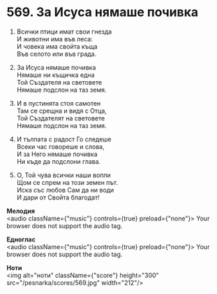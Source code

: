 # 569. За Исуса нямаше почивка

1. Всички птици имат свои гнезда  
И животни има във леса:  
И човека има свойта къща  
Във селото или във града.  

2. За Исуса нямаше почивка  
Нямаше ни къщичка една  
Той Създателя на световете  
Нямаше подслон на таз земя.  

3. И в пустинята стоя самотен  
Там се срещна и видя с Отца,  
Той Създателят на световете  
Нямаше подслон на таз земя.  

4. И тълпата с радост Го следеше  
Всеки час говореше и слова,  
И за Него нямаше почивка  
Ни къде да подслони глава.  

5. О, Той чува всички наши вопли  
Щом се спрем на този земен път.  
Иска със любов Сам да ни води  
И дари от Свойта благодат!

**Мелодия**  
<audio className={"music"} controls={true} preload={"none"}>
    <source src="/pesnarka/mp3/569.mp3" type="audio/mpeg"/>
    Your browser does not support the audio tag.
</audio>

**Едноглас**  
<audio className={"music"} controls={true} preload={"none"}>
    <source src="/pesnarka/transp/569.mp3" type="audio/mpeg"/>
    Your browser does not support the audio tag.
</audio>

**Ноти**  
<img alt="ноти" className={"score"} height="300" src="/pesnarka/scores/569.jpg" width="212"/>
